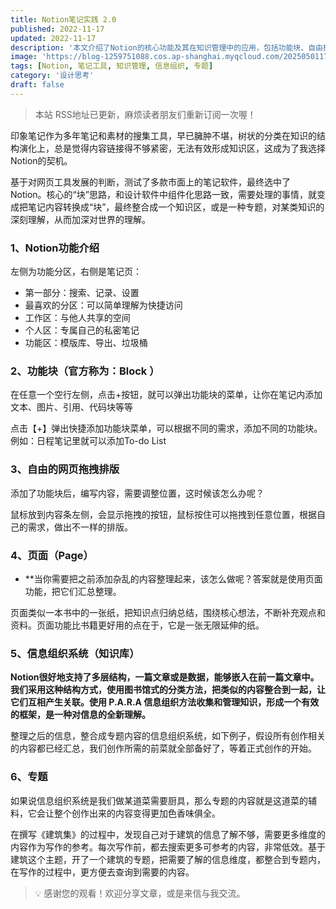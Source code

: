 ```yaml
---
title: Notion笔记实践 2.0
published: 2022-11-17
updated: 2022-11-17
description: '本文介绍了Notion的核心功能及其在知识管理中的应用，包括功能块、自由排版、页面和信息组织系统等。'
image: 'https://blog-1259751088.cos.ap-shanghai.myqcloud.com/20250501174207263.png?imageSlim'
tags: [Notion, 笔记工具, 知识管理, 信息组织, 专题]
category: '设计思考'
draft: false
---
```


> 本站 RSS地址已更新，麻烦读者朋友们重新订阅一次喔！

印象笔记作为多年笔记和素材的搜集工具，早已臃肿不堪，树状的分类在知识的结构演化上，总是觉得内容链接得不够紧密，无法有效形成知识区，这成为了我选择Notion的契机。

<!-- ![image](https://blog-1259751088.cos.ap-shanghai.myqcloud.com/20201107144548.png) -->

基于对网页工具发展的判断，测试了多款市面上的笔记软件，最终选中了Notion。核心的“块”思路，和设计软件中组件化思路一致，需要处理的事情，就变成把笔记内容转换成“块”，最终整合成一个知识区，或是一种专题，对某类知识的深刻理解，从而加深对世界的理解。

### **1、Notion功能介绍**

<!-- ![image](https://blog-1259751088.cos.ap-shanghai.myqcloud.com/uPic/UOVCPO.png) -->

左侧为功能分区，右侧是笔记页：

- 第一部分：搜索、记录、设置
- 最喜欢的分区：可以简单理解为快捷访问
- 工作区：与他人共享的空间
- 个人区：专属自己的私密笔记
- 功能区：模版库、导出、垃圾桶

### **2、功能块（官方称为：Block ）**

在任意一个空行左侧，点击+按钮，就可以弹出功能块的菜单，让你在笔记内添加文本、图片、引用、代码块等等

<!-- ![image](https://blog-1259751088.cos.ap-shanghai.myqcloud.com/uPic/A1JMzy.png) -->

<!-- ![image](https://blog-1259751088.cos.ap-shanghai.myqcloud.com/uPic/dmhqvv.png) -->

点击【+】弹出快捷添加功能块菜单，可以根据不同的需求，添加不同的功能块。例如：日程笔记里就可以添加To-do List

<!-- ![image](https://blog-1259751088.cos.ap-shanghai.myqcloud.com/uPic/kgsArZ.png) -->

### **3、自由的网页拖拽排版**

添加了功能块后，编写内容，需要调整位置，这时候该怎么办呢？

<!-- ![image](https://blog-1259751088.cos.ap-shanghai.myqcloud.com/uPic/STrhcb.png) -->

鼠标放到内容条左侧，会显示拖拽的按钮，鼠标按住可以拖拽到任意位置，根据自己的需求，做出不一样的排版。

<!-- ![image](https://blog-1259751088.cos.ap-shanghai.myqcloud.com/uPic/7S82Gx.png) -->

### **4、页面（Page）**

- **当你需要把之前添加杂乱的内容整理起来，该怎么做呢？答案就是使用页面功能，把它们汇总整理。

页面类似一本书中的一张纸，把知识点归纳总结，围绕核心想法，不断补充观点和资料。页面功能比书籍更好用的点在于，它是一张无限延伸的纸。

<!-- ![image](https://blog-1259751088.cos.ap-shanghai.myqcloud.com/uPic/P46IQu.png) -->

### 5、信息组织系统（知识库）

**Notion很好地支持了多层结构，一篇文章或是数据，能够嵌入在前一篇文章中。我们采用这种结构方式，使用图书馆式的分类方法，把类似的内容整合到一起，让它们互相产生关联。使用 P.A.R.A 信息组织方法收集和管理知识，形成一个有效的框架，是一种对信息的全新理解。**

整理之后的信息，整合成专题内容的信息组织系统，如下例子，假设所有创作相关的内容都已经汇总，我们创作所需的前菜就全部备好了，等着正式创作的开始。

<!-- ![image](https://blog-1259751088.cos.ap-shanghai.myqcloud.com/uPic/UPRJBa.png) -->

### 6、专题

如果说信息组织系统是我们做某道菜需要厨具，那么专题的内容就是这道菜的辅料，它会让整个创作出来的内容变得更加色香味俱全。

在撰写《建筑集》的过程中，发现自己对于建筑的信息了解不够，需要更多维度的内容作为写作的参考。每次写作前，都去搜索更多可参考的内容，非常低效。基于建筑这个主题，开了一个建筑的专题，把需要了解的信息维度，都整合到专题内，在写作的过程中，更方便去查询到需要的内容。

>💡 感谢您的观看！欢迎分享文章，或是来信与我交流。